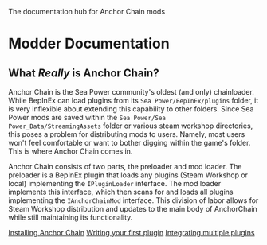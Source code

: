 <link-summary>The documentation hub for Anchor Chain mods</link-summary>
<show-structure for="chapter, procedure" depth="2"/>
# Modder Documentation

## What *Really* is Anchor Chain?

Anchor Chain is the Sea Power community's oldest (and only) 
<tooltip term="Chainloader">chainloader</tooltip>.
While BepInEx can load plugins from its `Sea Power/BepInEx/plugins` folder, it is very inflexible about extending this capability to other folders.
Since Sea Power mods are saved within the `Sea Power/Sea Power_Data/StreamingAssets` folder or various steam workshop directories, this poses a problem for distributing mods to users.
Namely, most users won't feel comfortable or want to bother digging within the game's folder.
This is where Anchor Chain comes in.

Anchor Chain consists of two parts, the preloader and mod loader.
The preloader is a BepInEx plugin that loads any plugins (Steam Workshop or local) implementing the 
<code>IPluginLoader</code> interface.
The mod loader implements this interface, which then scans for and loads all plugins implementing the 
<code>IAnchorChainMod</code> interface.
This division of labor allows for Steam Workshop distribution and updates to the main body of AnchorChain while still maintaining its functionality.


<procedure title="Getting Started With Anchor Chain" type="choices" >
<step>
<a href="Install-Anchor-Chain.md">Installing Anchor Chain</a>
</step>
<step>
<a href="Writing-A-Basic-Plugin.md">Writing your first plugin</a>
</step>
<step>
<a href="Integrating-Multiple-Plugins.md">Integrating multiple plugins</a>
</step>
</procedure>

